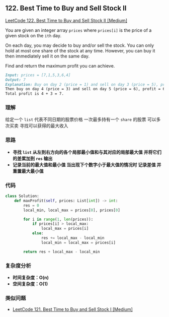 ## **122. Best Time to Buy and Sell Stock II**

[LeetCode 122. Best Time to Buy and Sell Stock II [Medium]](https://leetcode.com/problems/best-time-to-buy-and-sell-stock-ii/)

You are given an integer array `prices` where `prices[i]` is the price of a given stock on the `ith` day.

On each day, you may decide to buy and/or sell the stock. You can only hold at most one share of the stock at any time. However, you can buy it then immediately sell it on the same day.

Find and return the maximum profit you can achieve.

```markdown
Input: prices = [7,1,5,3,6,4]
Output: 7
Explanation: Buy on day 2 (price = 1) and sell on day 3 (price = 5), profit = 5-1 = 4.
Then buy on day 4 (price = 3) and sell on day 5 (price = 6), profit = 6-3 = 3.
Total profit is 4 + 3 = 7.
```

### **理解**
给定一个 `list` 代表不同日期的股票价格 一次最多持有一个 `share` 的股票 可以多次买卖 寻找可以获得的最大收入

### **思路**
* **寻找 `list` 从左到右方向的各个局部最小值和与其对应的局部最大值 并将它们的差累加到 `res` 输出**
* **记录当前的最大值和最小值 当出现下个数字小于最大值的情况时 记录差值 并重置最大最小值**


### **代码**

``` python
class Solution:
    def maxProfit(self, prices: List[int]) -> int:
        res = 0
        local_min, local_max = prices[0], prices[0]

        for i in range(1, len(prices)):
            if prices[i] > local_max:
                local_max = prices[i]
            else:
                res += local_max - local_min
                local_min = local_max = prices[i]

        return res + local_max - local_min
```

### **复杂度分析**
* **时间复杂度：O(n)**
* **空间复杂度：O(1)**

###  **类似问题**
* [LeetCode 121. Best Time to Buy and Sell Stock I [Medium]](https://leetcode.com/problems/best-time-to-buy-and-sell-stock-i/)
